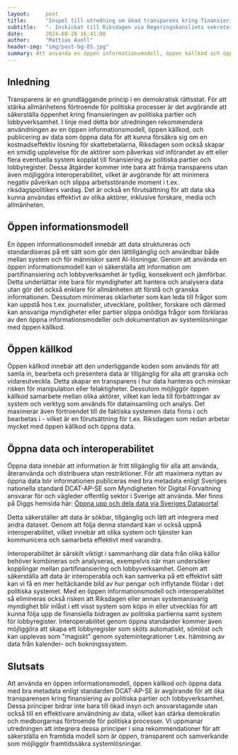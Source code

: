 ```yaml
---
layout:     post
title:      "Inspel till utredning om ökad transparens kring finansiering av politiska partier och lobbyregister"
subtitle:   "- Inskickat till Riksdagen via Regeringskansliets sekreterare"
date:       2024-08-28 16:41:00
author:     "Mattias Axell"
header-img: "img/post-bg-05.jpg"
summary: Att använda en öppen informationsmodell, öppen källkod och öppna data med bra metadata enligt standarden DCAT-AP-SE är avgörande för att öka transparensen kring finansiering av politiska partier och lobbyverksamhet. Dessa principer bidrar inte bara till ökad insyn och ansvarstagande utan också till en effektivare användning av data, vilket kan stärka demokratin och medborgarnas förtroende för politiska processer.
---
```


## Inledning

Transparens är en grundläggande princip i en demokratisk rättsstat. För att stärka allmänhetens förtroende för politiska processer är det avgörande att säkerställa öppenhet kring finansieringen av politiska partier och lobbyverksamhet. I linje med detta bör utredningen rekommendera användningen av en öppen informationsmodell, öppen källkod, och publicering av data som öppna data för att kunna försäkra sig om en kostnadseffektiv lösning för skattebetalarna, Riksdagen som också skapar en smidig upplevelse för de aktörer som påverkas vid införandet av ett eller flera eventuella system kopplat till finansiering av politiska partier och lobbyregister. Dessa åtgärder kommer inte bara att främja transparens utan även möjliggöra interoperabilitet, vilket är avgörande för att minimera negativ påverkan och slippa arbetsstörande moment i t.ex. riksdagspolitikers vardag. Det är också en förutsättning för att data ska kunna användas effektivt av olika aktörer, inklusive forskare, media och allmänheten.

## Öppen informationsmodell

En öppen informationsmodell innebär att data struktureras och standardiseras på ett sätt som gör den lättillgänglig och användbar både mellan system och för människor samt AI-lösningar. Genom att använda en öppen informationsmodell kan vi säkerställa att information om partifinansiering och lobbyverksamhet är tydlig, konsekvent och jämförbar. Detta underlättar inte bara för myndigheter att hantera och analysera data utan gör det också enklare för allmänheten att förstå och granska informationen. Dessutom minimeras oklarheter som kan leda till frågor som kan uppstå hos t.ex. journalister, utvecklare, politiker, forskare och därmed kan ansvariga myndigheter eller partier slippa onödiga frågor som förklaras av den öppna informationsmodeller och dokumentation av systemlösningar med öppen källkod.

## Öppen källkod

Öppen källkod innebär att den underliggande koden som används för att samla in, bearbeta och presentera data är tillgänglig för alla att granska och vidareutveckla. Detta skapar en transparens i hur data hanteras och minskar risken för manipulation eller felaktigheter. Dessutom möjliggör öppen källkod samarbete mellan olika aktörer, vilket kan leda till förbättringar av system och verktyg som används för datainsamling och analys. Det maximerar även förtroendet till de faktiska systemen data finns i och bearbetas i - vilket är en förutsättning för t.ex. Riksdagen som redan arbetar mycket med öppen källkod och öppna data. 

## Öppna data och interoperabilitet

Öppna data innebär att information är fritt tillgänglig för alla att använda, återanvända och distribuera utan restriktioner. För att maximera nyttan av öppna data bör informationen publiceras med bra metadata enligt Sveriges nationella standard DCAT-AP-SE som Myndigheten för Digital Förvaltning ansvarar för och vägleder offentlig sektor i Sverige att använda. Mer finns på Diggs hemsida här: [Öppna upp och dela data via Sveriges Dataportal](https://www.digg.se/kunskap-och-stod/regler-och-rekommendationer/regler-och-rekommendationer/oppna-upp-och-dela-data-via-sveriges-dataportal)

Detta säkerställer att data är sökbar, tillgänglig och lätt att integrera med andra dataset. Genom att följa denna standard kan vi också uppnå interoperabilitet, vilket innebär att olika system och tjänster kan kommunicera och samarbeta effektivt med varandra.

Interoperabilitet är särskilt viktigt i sammanhang där data från olika källor behöver kombineras och analyseras, exempelvis när man undersöker kopplingar mellan partifinansiering och lobbyverksamhet. Genom att säkerställa att data är interoperabla och kan samverka på ett effektivt sätt kan vi få en mer heltäckande bild av hur pengar och inflytande flödar i det politiska systemet. Med en öppen informationsmodell och interoperabilitet så elimineras också risken att Riksdagen eller annan systemansvarig myndighet blir inlåst i ett visst system som köps in eller utvecklas för att kunna följa upp de finansiella bidragen av politiska partierna samt system för lobbyregister. Interoperabilitet genom öppna standarder kommer även möjliggöra att skapa ett lobbyregister som sköts automatiskt, sömlöst och kan upplevas som "magiskt" genom systemintegrationer t.ex. hämtning av data från kalender- och bokningssystem.

## Slutsats

Att använda en öppen informationsmodell, öppen källkod och öppna data med bra metadata enligt standarden DCAT-AP-SE är avgörande för att öka transparensen kring finansiering av politiska partier och lobbyverksamhet. Dessa principer bidrar inte bara till ökad insyn och ansvarstagande utan också till en effektivare användning av data, vilket kan stärka demokratin och medborgarnas förtroende för politiska processer. Vi uppmanar utredningen att integrera dessa principer i sina rekommendationer för att säkerställa en framtida modell som är öppen, transparent och samverkande som möjliggör framtidssäkra systemlösningar.